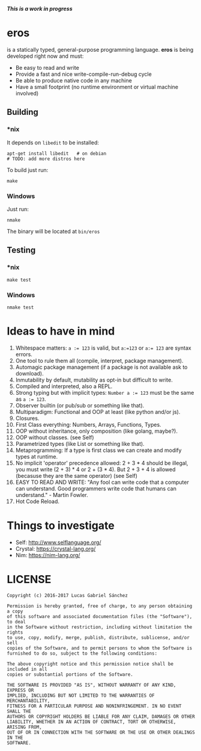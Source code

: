 **_This is a work in progress_**

# eros

is a statically typed, general-purpose programming language. **eros** is being developed right now and must:
* Be easy to read and write
* Provide a fast and nice write-compile-run-debug cycle
* Be able to produce native code in any machine
* Have a small footprint (no runtime environment or virtual machine involved)

## Building

### *nix
It depends on ```libedit``` to be installed:

```
apt-get install libedit   # on debian
# TODO: add more distros here
```

To build just run:
```
make
```

### Windows

Just run:
```
nmake
```

The binary will be located at ```bin/eros```

## Testing

### *nix
```
make test
```

### Windows
```
nmake test
```

# Ideas to have in mind

1. Whitespace matters: `a := 123` is valid, but `a:=123` or `a:= 123` are syntax errors.
2. One tool to rule them all (compile, interpret, package management).
3. Automagic package management (if a package is not available ask to download).
4. Inmutability by default, mutability as opt-in but difficult to write.
5. Compiled and interpreted, also a REPL.
6. Strong typing but with implicit types: `Number a := 123` must be the same as `a := 123`.
7. Observer builtin (or pub/sub or something like that).
8. Multiparadigm: Functional and OOP at least (like python and/or js).
9. Closures.
10. First Class everything: Numbers, Arrays, Functions, Types.
11. OOP without inheritance, only composition (like golang, maybe?).
12. OOP without classes. (see Self)
13. Parametrized types (like List<T> or something like that).
14. Metaprogramming: If a type is first class we can create and modify types at runtime.
15. No implicit 'operator' precedence allowed: 2 + 3 * 4 should be illegal, you must write (2 + 3) * 4 or 2 + (3 * 4). But 2 + 3 + 4 is allowed (becasuse they are the same operator) (see Self)
16. EASY TO READ AND WRITE: "Any fool can write code that a computer can understand. Good programmers write code that humans can understand." - Martin Fowler.
17. Hot Code Reload.

# Things to investigate

* Self: http://www.selflanguage.org/
* Crystal: https://crystal-lang.org/
* Nim: https://nim-lang.org/

# LICENSE

```
Copyright (c) 2016-2017 Lucas Gabriel Sánchez

Permission is hereby granted, free of charge, to any person obtaining a copy
of this software and associated documentation files (the "Software"), to deal
in the Software without restriction, including without limitation the rights
to use, copy, modify, merge, publish, distribute, sublicense, and/or sell
copies of the Software, and to permit persons to whom the Software is
furnished to do so, subject to the following conditions:

The above copyright notice and this permission notice shall be included in all
copies or substantial portions of the Software.

THE SOFTWARE IS PROVIDED "AS IS", WITHOUT WARRANTY OF ANY KIND, EXPRESS OR
IMPLIED, INCLUDING BUT NOT LIMITED TO THE WARRANTIES OF MERCHANTABILITY,
FITNESS FOR A PARTICULAR PURPOSE AND NONINFRINGEMENT. IN NO EVENT SHALL THE
AUTHORS OR COPYRIGHT HOLDERS BE LIABLE FOR ANY CLAIM, DAMAGES OR OTHER
LIABILITY, WHETHER IN AN ACTION OF CONTRACT, TORT OR OTHERWISE, ARISING FROM,
OUT OF OR IN CONNECTION WITH THE SOFTWARE OR THE USE OR OTHER DEALINGS IN THE
SOFTWARE.
```
